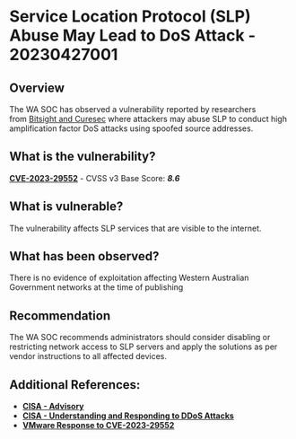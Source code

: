 # Service Location Protocol (SLP) Abuse May Lead to DoS Attack - 20230427001

## Overview
The WA SOC has observed a vulnerability reported by researchers from [Bitsight and Curesec](https://www.bitsight.com/blog/new-high-severity-vulnerability-cve-2023-29552-discovered-service-location-protocol-slp) where attackers may abuse SLP to conduct high amplification factor DoS attacks using spoofed source addresses.

## What is the vulnerability?
[**CVE-2023-29552**](https://nvd.nist.gov/vuln/detail/CVE-2023-29552) - CVSS v3 Base Score: ***8.6***

## What is vulnerable? 
The vulnerability affects SLP services that are visible to the internet.

## What has been observed?
There is no evidence of exploitation affecting Western Australian Government networks at the time of publishing

## Recommendation
The WA SOC recommends administrators should consider disabling or restricting network access to SLP servers and apply the solutions as per vendor instructions to all affected devices.

## Additional References:
* [**CISA - Advisory**](https://www.cisa.gov/news-events/alerts/2023/04/25/abuse-service-location-protocol-may-lead-dos-attacks)
* [**CISA - Understanding and Responding to DDoS Attacks**](https://www.cisa.gov/sites/default/files/publications/understanding-and-responding-to-ddos-attacks_508c.pdf)
* [**VMware Response to CVE-2023-29552**](https://blogs.vmware.com/security/2023/04/vmware-response-to-cve-2023-29552-reflective-denial-of-service-dos-amplification-vulnerability-in-slp.html)
